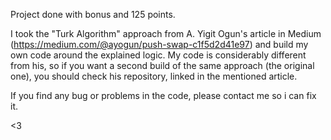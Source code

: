 Project done with bonus and 125 points.

I took the "Turk Algorithm" approach from A. Yigit Ogun's article in Medium (https://medium.com/@ayogun/push-swap-c1f5d2d41e97) and build my own code around the explained logic. My code is considerably different from his, so if you want a second build of the same approach (the original one), you should check his repository, linked in the mentioned article.

If you find any bug or problems in the code, please contact me so i can fix it.

<3
